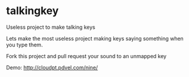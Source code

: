 talkingkey
===============

Useless project to make talking keys 


Lets make the most useless project making keys saying something when you type them. 

Fork this project and pull request your sound to an unmapped key 

Demo: http://cloudpt.pdvel.com/nine/ 
